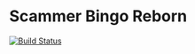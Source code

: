 # Scammer Bingo Reborn

[![Build Status](https://travis-ci.org/JoeTheHuman/Scammer-Bingo-Reborn.svg?branch=master)](https://travis-ci.org/JoeTheHuman/Scammer-Bingo-Reborn)


